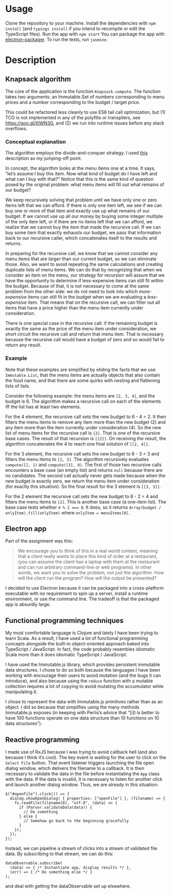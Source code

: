 Usage
=====

Clone the repository to your machine. Install the dependencies with
`npm install` (and `typings install` if you intend to recompile or edit
the TypeScript files). Run the app with `npm start` You can package the
app with
[electron-packager](https://github.com/electron-userland/electron-packager).
To run the tests, run `jasmine`.

Description
===========

Knapsack algorithm
-------------------

The core of the application is the function `Knapsack.compute`. The
function takes two arguments: an Immutable.Set of numbers corresponding
to menu prices and a number corresponding to the budget / target price.

This could be refactored less cleanly to use ES6 tail call optimization,
but (1) TCO is not implemented in any of the polyfills or transpilers,
see <https://goo.gl/XlWN3G>, and (2) we run into runtime issues before
any stack overflows.

### Conceptual explanation

The algorithm employs the divide-and-conquer strategy. I used
[this](http://www.mathcs.emory.edu/~cheung/Courses/323/Syllabus/DynProg/knapsack2.html)
description as my jumping-off point.

In concept, the algorithm looks at the menu items one at a time. It
says, “let’s assume I buy this item. Now what kind of budget do I have
left and what can I buy with that?” Notice that this is the same kind of
question posed by the original problem: what menu items will fill out
what remains of our budget?

We keep recursively solving that problem until we have only one or zero
items left that we can afford. If there is only one item left, we see if
we can buy one or more of that item and exactly use up what remains of
our budget. If we cannot use up all our money by buying some integer
multiple of the only item left, or if there are no items left that we
can afford, we realize that we cannot buy the item that made the
recursive call. If we can buy some item that exactly exhausts our
budget, we pass that information back to our recursive caller, which
concatenates itself to the results and returns.

In preparing for the recursive call, we know that we cannot consider any
menu items that are *larger* than our current budget, so we can
eliminate those. Also, we want to avoid repeating the same calculations
and creating duplicate lists of menu items. We can do that by
recognizing that when we consider an item on the menu, our strategy for
recursion will assure that we have the opportunity to determine if
less-expensive items can still fit within the budget. Because of that,
it is not necessary to come at the same problem from the other side: we
do not need to look into which *more-expensive* items can still fit in
the budget when we are evaluating a *less-expensive* item. That means
that on the recursive call, we can filter out all items that have a
price higher than the menu item currently under consideration.

There is one special case in the recursive call: if the remaining budget
is exactly the same as the price of the menu item under consideration,
we short circuit the recursive call and return that menu item. That is
necessary because the recursive call would have a budget of zero and so
would fail to return any result.

### Example

Note that these examples are simplified by eliding the facts that we use
`Immutable.List`, that the menu items are actually objects that also
contain the food name, and that there are some quirks with nesting and
flattening lists of lists.

Consider the following example: the menu items are `[2, 3, 4]`, and the
budget is 6. The algorithm makes a recursive call on each of the
elements iff the list has at least two elements.

For the 4 element, the recursive call sets the new budget to 6 - 4 = 2.
It then filters the menu items to remove any item more than the new
budget (2) and any item more than the item currently under consideration
(4). So the new list of menu items for the recursive call is `[2]`. That
is one of the recursive base cases. The result of that recursion is
`[[2]]`. On receiving the result, the algorithm concatenates the 4 to
reach one final solution of `[[2, 4]]`.

For the 3 element, the recursive call sets the new budget to 6 - 3 = 3
and filters the menu items to `[2, 3]`. The algorithm recursively
evaluates `compute([], 1)` and `compute([3], 0)`. The first of those two
recursive calls encounters a base case (an empty list) and returns
`null` because there are no candidates. The second call actually never
gets made because when the new budget is exactly zero, we return the
menu item under consideration (for exactly this situation). So the final
result for the 3 element is `[[3, 3]]`.

For the 2 element the recursive call sets the new budget to 6 - 2 = 4
and filters the menu items to `[2]`. This is another base case (a
one-item list). The base case tests whether `4 % 2 === 0`. It does, so
it returns `Array(budget / onlyItem).fill(onlyItem)` where
`onlyItem = menuItems[0]`.

Electron app
------------

Part of the assignment was this:

> We encourage you to think of this in a real world context, meaning
> that a client really wants to place this kind of order at a
> restaurant, (you can assume the client has a laptop with them at the
> restaurant and can run arbitrary command-line or web programs). In
> other words, we want you to solve the problem, not just the algorithm.
> How will the client run the program? How will the output be presented?

I decided to use Electron because it can be packaged into a
cross-platform executable with no requirement to spin up a server,
install a runtime environment, or use the command line. The tradeoff is
that the packaged app is absurdly large.

Functional programming techniques
---------------------------------

My most comfortable language is Clojure and lately I have been trying to
learn Scala. As a result, I have used a lot of functional programming
concepts alongside the built-in object-oriented approach baked into
TypeScript / JavaScript. In fact, the code probably resembles idiomatic
Scala more than it does idiomatic TypeScript / JavaScript.

I have used the Immutable.js library, which provides persistent
immutable data structures. I chose to do so both because the languages I
have been working with encourage their users to avoid mutation (and the
bugs it can introduce), and also because using the `reduce` function
with a mutable collection requires a lot of copying to avoid mutating
the accumulator while manipulating it.

I chose to represent the data with Immutable.js primitives rather than
as an object. I did so because that simplifies using the many methods
Immutable.js exposes (in keeping with Perlis’s advice that “[i]t is
better to have 100 functions operate on one data structure than 10
functions on 10 data structures”).

Reactive programming
--------------------

I made use of RxJS because I was trying to avoid callback hell (and also
because I think it’s cool). The key event is waiting for the user to
click on the `Select File` button. That event listener triggers
launching the file open dialog window, which delivers the filename to a
callback. It is then necessary to validate the data in the file before
instantiating the `App` class with the data. If the data is invalid, it
is necessary to listen for another click and launch another dialog
window. Thus, we are already in this situation:

    $("#openFile").click(() => {
      dialog.showOpenDialog( { properties: ["openFile"] }, (filename) => {
        fs.readFile(filename[0], "utf-8", (data) => {
          if (Parser.validateData(data)) {
            // Do something
          } else {
            // Somehow go back to the beginning gracefully
          }
        });
      });
    });

Instead, we can pipeline a stream of clicks into a stream of validated
file data. By subscribing to that stream, we can do this:

    dataObservable.subscribe(
      (data) => { /* Instantiate app, display results */ }, 
      (err) => { /* Do something else */ }
    );

and deal with getting the dataObservable set up elsewhere.
